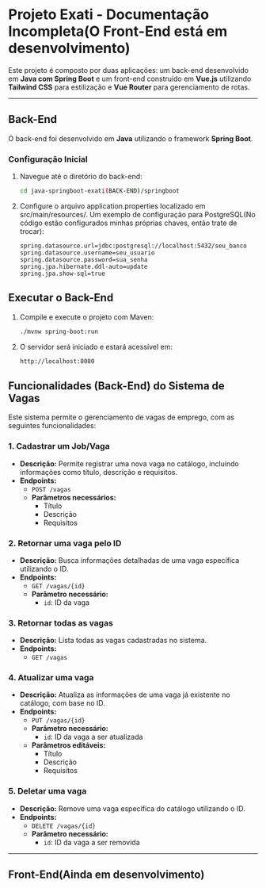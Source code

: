 # **Projeto Exati - Documentação Incompleta(O Front-End está em desenvolvimento)**

Este projeto é composto por duas aplicações: um back-end desenvolvido em **Java com Spring Boot** e um front-end construído em **Vue.js** utilizando **Tailwind CSS** para estilização e **Vue Router** para gerenciamento de rotas.

---

## **Back-End**

O back-end foi desenvolvido em **Java** utilizando o framework **Spring Boot**.

### **Configuração Inicial**
1. Navegue até o diretório do back-end:
   ```bash
   cd java-springboot-exati(BACK-END)/springboot

2. Configure o arquivo application.properties localizado em src/main/resources/. Um exemplo de configuração para PostgreSQL(No código estão configurados minhas próprias chaves, então trate de trocar):

   ```properties
   spring.datasource.url=jdbc:postgresql://localhost:5432/seu_banco
   spring.datasource.username=seu_usuario
   spring.datasource.password=sua_senha
   spring.jpa.hibernate.ddl-auto=update
   spring.jpa.show-sql=true

## **Executar o Back-End**

1. Compile e execute o projeto com Maven:
   ```bash
   ./mvnw spring-boot:run

2. O servidor será iniciado e estará acessível em:
   ```bash
   http://localhost:8080

## Funcionalidades (Back-End) do Sistema de Vagas

Este sistema permite o gerenciamento de vagas de emprego, com as seguintes funcionalidades:

### 1. Cadastrar um Job/Vaga
- **Descrição:** Permite registrar uma nova vaga no catálogo, incluindo informações como título, descrição e requisitos.
- **Endpoints:**
  - `POST /vagas`
  - **Parâmetros necessários:**
    - Título
    - Descrição
    - Requisitos

### 2. Retornar uma vaga pelo ID
- **Descrição:** Busca informações detalhadas de uma vaga específica utilizando o ID.
- **Endpoints:**
  - `GET /vagas/{id}`
  - **Parâmetro necessário:**
    - `id`: ID da vaga

### 3. Retornar todas as vagas
- **Descrição:** Lista todas as vagas cadastradas no sistema.
- **Endpoints:**
  - `GET /vagas`

### 4. Atualizar uma vaga
- **Descrição:** Atualiza as informações de uma vaga já existente no catálogo, com base no ID.
- **Endpoints:**
  - `PUT /vagas/{id}`
  - **Parâmetro necessário:**
    - `id`: ID da vaga a ser atualizada
  - **Parâmetros editáveis:**
    - Título
    - Descrição
    - Requisitos

### 5. Deletar uma vaga
- **Descrição:** Remove uma vaga específica do catálogo utilizando o ID.
- **Endpoints:**
  - `DELETE /vagas/{id}`
  - **Parâmetro necessário:**
    - `id`: ID da vaga a ser removida


---

## **Front-End(Ainda em desenvolvimento)**



